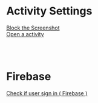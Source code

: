 
<h1>Activity Settings</h1>
<a href="https://github.com/vedatgezme/android_notes/blob/main/activity_settings/blockscreen_shot.java">
Block the Screenshot 
 </a><br>
 
 
<a href="https://github.com/vedatgezme/android_notes/blob/main/activity_settings/openNextActivity.java">
Open a activity
 </a>
 

<br><br>
<h1>Firebase</h1>

 
<a href="https://github.com/vedatgezme/android_notes/blob/main/firebase/check_user_if_sign.java">
 Check if user sign in ( Firebase )
 </a>
 
 
 
